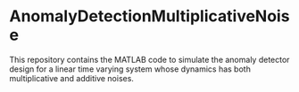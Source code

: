 # AnomalyDetectionMultiplicativeNoise
This repository contains the MATLAB code to simulate the anomaly detector design for a linear time varying system whose dynamics has both multiplicative and additive noises.
